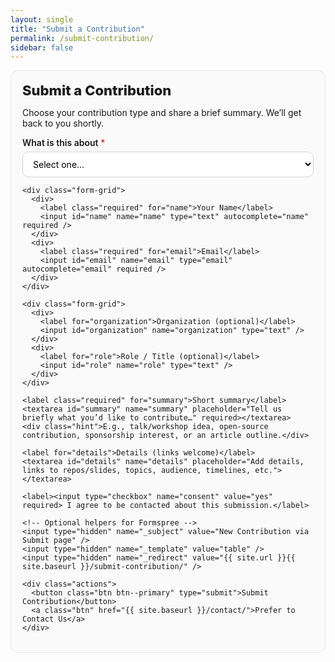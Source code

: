 ```yaml
---
layout: single
title: "Submit a Contribution"
permalink: /submit-contribution/
sidebar: false
---
```


<style>
.form-card {
  border: 1px solid #e5e7eb; background:#fafafa; border-radius:12px; padding:18px;
}
.form-card h2 { margin:0 0 10px; font-size:22px; font-weight:800; }
.form-grid { display:grid; grid-template-columns: 1fr 1fr; gap: 14px; }
@media (max-width: 720px){ .form-grid { grid-template-columns: 1fr; } }
.form-card label { display:block; font-weight:600; margin: 8px 0 6px; }
.form-card input[type="text"],
.form-card input[type="email"],
.form-card select,
.form-card textarea {
  width:100%; border:1px solid #d1d5db; border-radius:10px; padding:10px 12px; font:inherit; background:#fff;
}
.form-card textarea { min-height: 140px; resize: vertical; }
.form-card .required::after { content:" *"; color:#dc2626; }
.form-card .hint { font-size:12px; color:#6b7280; margin-top:4px; }
.actions { margin-top:16px; display:flex; gap:10px; align-items:center; }
.actions .btn { border-radius:999px; }
</style>

<div class="form-card">
  <h2>Submit a Contribution</h2>
  <p>Choose your contribution type and share a brief summary. We’ll get back to you shortly.</p>

  <!-- Replace action with your real Formspree endpoint -->
  <form method="POST" action="https://formspree.io/f/XXXXXXXX">
    <label class="required" for="topic">What is this about</label>
    <select id="topic" name="topic" required>
      <option value="" disabled selected>Select one…</option>
      <option>Start your own DevOps for GenAI Hackathon Day</option>
      <option>Be a Spotlight contributor</option>
      <option>Drive next steps for open-source project</option>
      <option>Write for us</option>
      <option>Sponsor Hackathon / Event / Summit</option>
    </select>

    <div class="form-grid">
      <div>
        <label class="required" for="name">Your Name</label>
        <input id="name" name="name" type="text" autocomplete="name" required />
      </div>
      <div>
        <label class="required" for="email">Email</label>
        <input id="email" name="email" type="email" autocomplete="email" required />
      </div>
    </div>

    <div class="form-grid">
      <div>
        <label for="organization">Organization (optional)</label>
        <input id="organization" name="organization" type="text" />
      </div>
      <div>
        <label for="role">Role / Title (optional)</label>
        <input id="role" name="role" type="text" />
      </div>
    </div>

    <label class="required" for="summary">Short summary</label>
    <textarea id="summary" name="summary" placeholder="Tell us briefly what you’d like to contribute…" required></textarea>
    <div class="hint">E.g., talk/workshop idea, open-source contribution, sponsorship interest, or an article outline.</div>

    <label for="details">Details (links welcome)</label>
    <textarea id="details" name="details" placeholder="Add details, links to repos/slides, topics, audience, timelines, etc."></textarea>

    <label><input type="checkbox" name="consent" value="yes" required> I agree to be contacted about this submission.</label>

    <!-- Optional helpers for Formspree -->
    <input type="hidden" name="_subject" value="New Contribution via Submit page" />
    <input type="hidden" name="_template" value="table" />
    <input type="hidden" name="_redirect" value="{{ site.url }}{{ site.baseurl }}/submit-contribution/" />

    <div class="actions">
      <button class="btn btn--primary" type="submit">Submit Contribution</button>
      <a class="btn" href="{{ site.baseurl }}/contact/">Prefer to Contact Us</a>
    </div>
  </form>
</div>

<!-- Hide pager on this page too -->
<style>
.pagination, .pagination--pager { display:none !important; }
</style>
